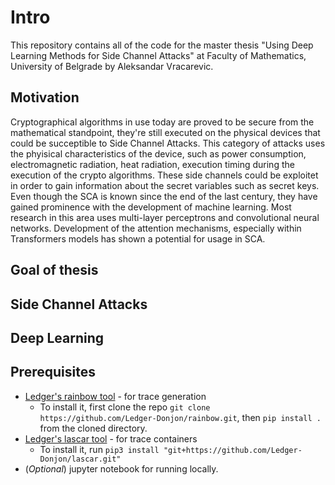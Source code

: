 # Intro

This repository contains all of the code for the master thesis "Using Deep Learning Methods for Side Channel Attacks" at Faculty of Mathematics, University of Belgrade by Aleksandar Vracarevic.

## Motivation

Cryptographical algorithms in use today are proved to be secure from the mathematical standpoint, they're still executed on the physical devices that could be succeptible to Side Channel Attacks. This category of attacks uses the phyisical characteristics of the device, such as power consumption, electromagnetic radiation, heat radiation, execution timing during the execution of the crypto algorithms. These side channels could be exploitet in order to gain information about the secret variables such as secret keys. Even though the SCA is known since the end of the last century, they have gained prominence with the development of machine learning. Most research in this area uses multi-layer perceptrons and convolutional neural networks. Development of the attention mechanisms, especially within Transformers models has shown a potential for usage in SCA.

## Goal of thesis



## Side Channel Attacks

## Deep Learning

## Prerequisites

* [Ledger's rainbow tool](https://github.com/Ledger-Donjon/rainbow) - for trace generation
  * To install it, first clone the repo `git clone https://github.com/Ledger-Donjon/rainbow.git`, then `pip install .` from the cloned directory.
* [Ledger's lascar tool](https://github.com/Ledger-Donjon/lascar/tree/master) - for trace containers
  * To install it, run `pip3 install "git+https://github.com/Ledger-Donjon/lascar.git"`
* (_Optional_) jupyter notebook for running locally.